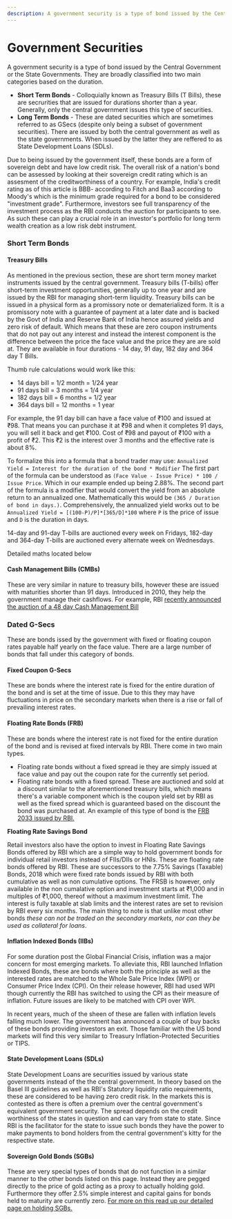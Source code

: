 ```yaml
---
description: A government security is a type of bond issued by the Central Government or the State Governments
---
```


# Government Securities

A government security is a type of bond issued by the Central Government or the State Governments. They are broadly classified into two main categories based on the duration.

-   **Short Term Bonds** - Colloquially known as Treasury Bills (T Bills), these are secrurities that are issued for durations shorter than a year. Generally, only the central government issues this type of securities.
-   **Long Term Bonds** - These are dated securities which are sometimes referred to as GSecs (despite only being a subset of government securities). There are issued by both the central government as well as the state governments. When issued by the latter they are reffered to as State Development Loans (SDLs).

Due to being issued by the government itself, these bonds are a form of sovereign debt and have low credit risk. The overall risk of a nation's bond can be assessed by looking at their sovereign credit rating which is an assesment of the creditworthiness of a country. For example, India's credit rating as of this article is BBB- according to Fitch and Baa3 according to Moody's which is the minimum grade required for a bond to be considered "investment grade". Furthermore, investors see full transparency of the investment process as the RBI conducts the auction for participants to see. As such these can play a crucial role in an investor's portfolio for long term wealth creation as a low risk debt instrument.

### Short Term Bonds

#### Treasury Bills

As mentioned in the previous section, these are short term money market instruments issued by the central government. Treasury bills (T-bills) offer short-term investment opportunities, generally up to one year and are issued by the RBI for managing short-term liquidity. Treasury bills can be issued in a physical form as a promissory note or dematerialized form. It is a promissory note with a guarantee of payment at a later date and is backed by the Govt of India and Reserve Bank of India hence assured yields and zero risk of default. Which means that these are zero coupon instruments that do not pay out any interest and instead the interest component is the difference between the price the face value and the price they are are sold at. They are available in four durations - 14 day, 91 day, 182 day and 364 day T Bills.

Thumb rule calculations would work like this:

-   14 days bill = 1/2 month = 1/24 year
-   91 days bill = 3 months = 1/4 year
-   182 days bill = 6 months = 1/2 year
-   364 days bill = 12 months = 1 year

For example, the 91 day bill can have a face value of ₹100 and issued at ₹98. That means you can purchase it at ₹98 and when it completes 91 days, you will sell it back and get ₹100. Cost of ₹98 and payout of ₹100 with a profit of ₹2. This ₹2 is the interest over 3 months and the effective rate is about 8%.

To formalize this into a formula that a bond trader may use: `Annualized Yield = Interest for the duration of the bond * Modifier` The first part of the formula can be understood as `(Face Value - Issue Price) * 100 / Issue Price`. Which in our example ended up being 2.88%. The second part of the formula is a modifier that would convert the yield from an absolute return to an annualized one. Mathematically this would be `(365 / Duration of bond in days.)`. Comprehensively, the annualized yield works out to be `Annualized Yield = [(100-P)/P]*[365/D]*100` where `P` is the price of issue and `D` is the duration in days.

14-day and 91-day T-bills are auctioned every week on Fridays, 182-day and 364-day T-bills are auctioned every alternate week on Wednesdays.

Detailed maths located below

#### Cash Management Bills (CMBs)

These are very similar in nature to treasury bills, however these are issued with maturities shorter than 91 days. Introduced in 2010, they help the government manage their cashflows. For example, RBI [recently announced the auction of a 48 day Cash Management Bill](https://www.rbi.org.in/scripts/BS_PressReleaseDisplay.aspx?prid=49282)

### Dated G-Secs

These are bonds issed by the government with fixed or floating coupon rates payable half yearly on the face value. There are a large number of bonds that fall under this category of bonds.

#### Fixed Coupon G-Secs

These are bonds where the interest rate is fixed for the entire duration of the bond and is set at the time of issue. Due to this they may have fluctuations in price on the secondary markets when there is a rise or fall of prevailing interest rates.

#### Floating Rate Bonds (FRB)

These are bonds where the interest rate is not fixed for the entire duration of the bond and is revised at fixed intervals by RBI. There come in two main types.

-   Floating rate bonds without a fixed spread ie they are simply issued at face value and pay out the coupon rate for the currently set period.
-   Floating rate bonds with a fixed spread. These are auctioned and sold at a discount similar to the aforementioned treasury bills, which means there's a variable component which is the coupon yield set by RBI as well as the fixed spread which is guaranteed based on the discount the bond was purchased at. An example of this type of bond is the [FRB 2033 issued by RBI.](https://www.rbi.org.in/scripts/BS_PressReleaseDisplay.aspx?prid=50728)

**Floating Rate Savings Bond**

Retail investors also have the option to invest in Floating Rate Savings Bonds offered by RBI which are a simple way to hold government bonds for individual retail investors instead of FIIs/DIIs or HNIs. These are floating rate bonds offered by RBI. These are successors to the 7.75% Savings (Taxable) Bonds, 2018 which were fixed rate bonds issued by RBI with both cumulative as well as non cumulative options. The FRSB is however, only available in the non cumalative option and investment starts at ₹1,000 and in multiples of ₹1,000, thereof without a maximum investment limit. The interest is fully taxable at slab limits and the interest rates are set to revision by RBI every six months. The main thing to note is that unlike most other bonds *these can not be traded on the secondary markets, nor can they be used as collateral for loans*.

#### Inflation Indexed Bonds (IIBs)

For some duration post the Global Financial Crisis, inflation was a major concern for most emerging markets. To alleviate this, RBI launched Inflation Indexed Bonds, these are bonds where both the principle as well as the interested rates are matched to the Whole Sale Price Index (WPI) or Consumer Price Index (CPI). On their release however, RBI had used WPI though currently the RBI has switched to using the CPI as their measure of inflation. Future issues are likely to be matched with CPI over WPI.

In recent years, much of the sheen of these are fallen with inflation levels falling much lower. The government has announced a couple of buy backs of these bonds providing investors an exit. Those familiar with the US bond markets will find this very similar to Treasury Inflation-Protected Securities or TIPS.

#### State Development Loans (SDLs)

State Development Loans are securities issued by various state governments instead of the the central government. In theory based on the Basel III guidelines as well as RBI's Statutory liquidity ratio requirements, these are considered to be having zero credit risk. In the markets this is contested as there is often a premium over the central government's equivalent government security. The spread depends on the credit worthiness of the states in question and can vary from state to state. Since RBI is the facilitator for the state to issue such bonds they have the power to make payments to bond holders from the central government's kitty for the respective state.

#### Sovereign Gold Bonds (SGBs)

These are very special types of bonds that do not function in a similar manner to the other bonds listed on this page. Instead they are pegged directly to the price of gold acting as a proxy to actually holding gold. Furthermore they offer 2.5% simple interest and capital gains for bonds held to maturity are currently zero. [For more on this read up our detailed page on holding SGBs.](https://UNDER-CONSTRUCTION)

